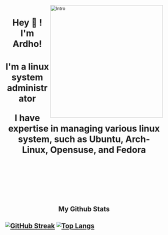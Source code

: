 <img align="right" alt="Intro" width="360" src="https://media.giphy.com/media/lRLzrbhmh5pFf4jOga/giphy.gif">
<h1 align="center">Hey 👋 ! I'm Ardho!<h1>
<p align="center">I'm a linux system administrator<p>
<p align="center">I have expertise in managing various linux system, such as Ubuntu, Arch-Linux, Opensuse, and Fedora<p>

<br>
<br>
<br>

<h2 align="center">My Github Stats<h2>

[![GitHub Streak](https://github-readme-streak-stats.herokuapp.com?user=muhammadlinoex2005&show_border=true&date_format=j%20M%5B%20Y%5D)](https://git.io/streak-stats)
[![Top Langs](https://github-readme-stats.vercel.app/api/top-langs/?username=muhammadlinoex2005&layout=compact)](https://github.com/anuraghazra/github-readme-stats)


<!---
muhammadlinoex2005/muhammadlinoex2005 is a ✨ special ✨ repository because its `README.md` (this file) appears on your GitHub profile.
You can click the Preview link to take a look at your changes.
--->
